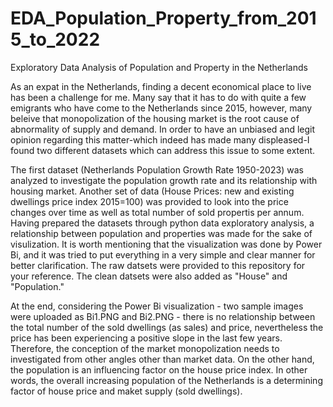 # EDA_Population_Property_from_2015_to_2022
Exploratory Data Analysis of Population and Property in the Netherlands

As an expat in the Netherlands, finding a decent economical place to live has been a challenge for me. Many say that it has to do with quite a few emigrants who have come to the Netherlands since 2015, however, many beleive that monopolization of the housing market is the root cause of abnormality of supply and demand. In order to have an unbiased and legit opinion regarding this matter-which indeed has made many displeased-I found two different datasets which can address this issue to some extent.  

The first dataset (Netherlands Population Growth Rate 1950-2023) was analyzed to investigate the population growth rate and its relationship with housing market. Another set of data (House Prices: new and existing dwellings price index 2015=100) was provided to look into the price changes over time as well as total number of sold propertis per annum. Having prepared the datasets through python data exploratory analysis, a relationship between population and properties was made for the sake of visulization. It is worth mentioning that the visualization was done by Power Bi, and it was tried to put everything in a very simple and clear manner for better clarification. The raw datsets were provided to this repository for your reference. The clean datsets were also added as "House" and "Population."

At the end, considering the Power Bi visualization - two sample images were uploaded as Bi1.PNG and Bi2.PNG - there is no relationship between the total number of the sold dwellings (as sales) and price, nevertheless the price has been experiencing a positive slope in the last few years. Therefore, the conception of the market monopolization needs to investigated from other angles other than market data. On the other hand, the population is an influencing factor on the house price index. In other words, the overall increasing population of the Netherlands is a determining factor of house price and maket supply (sold dwellings).
